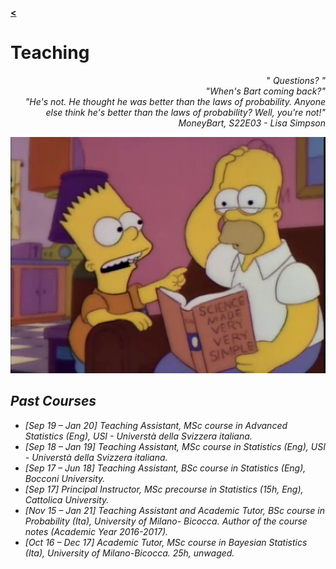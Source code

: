 [**<**](/index)

# Teaching

<div style="text-align: right"> <p>&quot;<em> Questions? &quot; <br>&quot;<em>When's Bart coming back?&quot;<br> &quot;He's not. He thought he was better than the laws of probability. Anyone else think he's better than the laws of probability? Well, you're not!</em>&quot; <br>MoneyBart, S22E03 - Lisa Simpson</p>
</div>

<img src="images/smvs.jpg?raw=true"/>

## Past Courses
* [Sep 19 – Jan 20] Teaching Assistant, MSc course in Advanced Statistics (Eng), *USI - Universtà della Svizzera italiana*.
* [Sep 18 – Jan 19] Teaching Assistant, MSc course in Statistics (Eng), *USI - Universtà della Svizzera italiana*.
* [Sep 17 – Jun 18] Teaching Assistant, BSc course in Statistics (Eng), *Bocconi University*.
* [Sep 17] Principal Instructor, MSc precourse in Statistics (15h, Eng), *Cattolica University*.
* [Nov 15 – Jan 21] Teaching Assistant and Academic Tutor, BSc course in Probability (Ita), *University of Milano-
Bicocca*. Author of the course notes (Academic Year 2016-2017).
* [Oct 16 – Dec 17] Academic Tutor, MSc course in Bayesian Statistics (Ita), *University of Milano-Bicocca*.
25h, unwaged.
